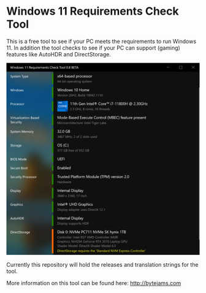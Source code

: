 # Windows 11 Requirements Check Tool

This is a free tool to see if your PC meets the requirements to run Windows 11. 
In addition the tool checks to see if your PC can support (gaming) features like AutoHDR and DirectStorage.

![Screenshot](https://github.com/ByteJammer/Win11RCT/blob/main/screenshot_full.webp)

Currently this repository will hold the releases and translation strings for the tool.

More information on this tool can be found here: http://bytejams.com
